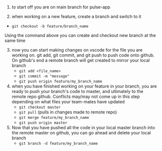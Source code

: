 1. to start off you are on main branch for pulse-app

2. when working on a new feature, create a branch and switch to it

- `git checkout -b feature/branch_name`

Using the command above you can create and checkout new branch at the same time

3. now you can start making changes on vscode for the file you are working on. git add, git commit, and git push to push code onto github. On github's end a remote branch will get created to mirror your local branch
   - `git add <file_name>`
   - `git commit -m "message"`
   - `git push origin feature/my_branch_name`
4. when you have finished working on your feature in your branch, you are ready to push your branch's code to master, and ultimately to the remote repo github. Conflicts may/may not come up in this step depending on what files your team-mates have updated
   - `git checkout master`
   - `git pull` (pulls in changes made to remote repo)
   - `git merge feature/my_branch_name`
   - `git push origin master`
5. Now that you have pushed all the code in your local master branch into the remote master on github, you can go ahead and delete your local branch
   - `git branch -d feature/my_branch_name`
